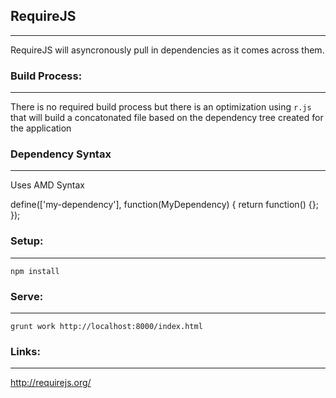 ## RequireJS
---
RequireJS will asyncronously pull in dependencies as it comes across them.

### Build Process:
---
There is no required build process but there is an optimization using `r.js` that will build a concatonated file based on the dependency tree created for the application


### Dependency Syntax
---
Uses AMD Syntax

define(['my-dependency'], function(MyDependency) {
  return function() {};
});

### Setup:
---
`
npm install
`

### Serve:
---
`
grunt work
http://localhost:8000/index.html
`

### Links:
---
http://requirejs.org/